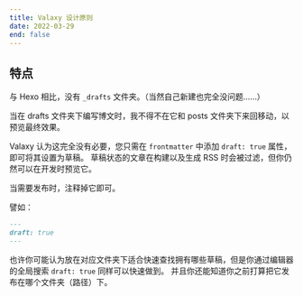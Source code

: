 ```yaml
---
title: Valaxy 设计原则
date: 2022-03-29
end: false
---
```


## 特点

与 Hexo 相比，没有 `_drafts` 文件夹。（当然自己新建也完全没问题……）

当在 drafts 文件夹下编写博文时，我不得不在它和 posts 文件夹下来回移动，以预览最终效果。

Valaxy 认为这完全没有必要，您只需在 `frontmatter` 中添加 `draft: true` 属性，即可将其设置为草稿。
草稿状态的文章在构建以及生成 RSS 时会被过滤，但你仍然可以在开发时预览它。

当需要发布时，注释掉它即可。

譬如：

```markdown
---
draft: true
---
```

也许你可能认为放在对应文件夹下适合快速查找拥有哪些草稿，但是你通过编辑器的全局搜索 `draft: true` 同样可以快速做到。
并且你还能知道你之前打算把它发布在哪个文件夹（路径）下。
